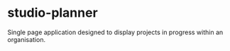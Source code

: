 # studio-planner
Single page application designed to display projects in progress within an organisation.
